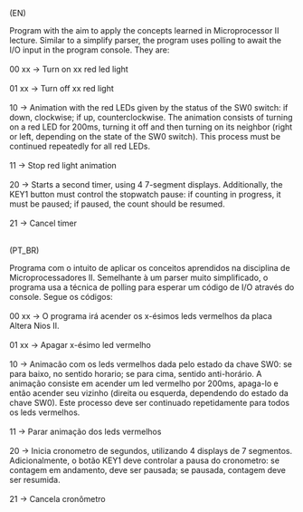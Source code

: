   (EN)<br>
  
  Program with the aim to apply the concepts learned in Microprocessor II lecture. Similar to a simplify parser, the program uses polling to await the I/O input in the program console. They are:<br><br>
    00 xx -> Turn on xx red led light<br><br>
    01 xx -> Turn off xx red light<br><br>
    10 -> Animation with the red LEDs given by the status of the SW0 switch: if down, clockwise; if up, counterclockwise. The animation consists of turning on a red LED for 200ms, turning it off and then turning on its neighbor (right or left, depending on the state of the SW0 switch). This process must be continued repeatedly for all red LEDs.<br><br>
    11 -> Stop red light animation<br><br>
    20 -> Starts a second timer, using 4 7-segment displays. Additionally, the KEY1 button must control the stopwatch pause: if counting in progress, it must be paused; if paused, the count should be resumed. <br><br>
    21 -> Cancel timer<br><br>

(PT_BR)<br>

Programa com o intuito de aplicar os conceitos aprendidos na disciplina de Microprocessadores II. Semelhante à um parser muito simplificado, o programa usa a técnica de polling para esperar um código de I/O através do console. Segue os códigos:<br><br>
  00 xx -> O programa irá acender os x-ésimos leds vermelhos da placa Altera Nios II.<br><br>
  01 xx -> Apagar x-ésimo led vermelho<br><br>
  10 -> Animacão com os leds vermelhos dada pelo estado da chave SW0: se para baixo, no sentido horario; se para cima, sentido anti-horário. A animação consiste em acender um led vermelho por 200ms, apaga-lo e então acender seu vizinho (direita ou esquerda, dependendo do estado da chave SW0). Este processo deve ser continuado repetidamente para todos os leds vermelhos.<br><br>
  11 -> Parar animação dos leds vermelhos<br><br>
  20 -> Inicia cronometro de segundos, utilizando 4 displays de 7 segmentos. Adicionalmente, o botão KEY1 deve controlar a pausa do cronometro: se contagem em andamento, deve ser pausada; se pausada, contagem deve ser resumida.<br><br>
  21 -> Cancela cronômetro<br><br>
  

